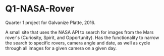 # Q1-NASA-Rover

Quarter 1 project for Galvanize Platte, 2016.

A small site that uses the NASA API to search for images from the Mars rover's (Curiosity, Spirit, and Opportunity). Has the functionality to narrow the search to specific rovers, camera angle and date, as well as cycle through all images for a given camera on a given day.
